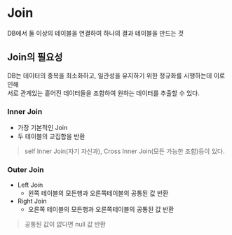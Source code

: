 # Join

DB에서 둘 이상의 테이블을 연결하여 하나의 결과 테이블을 만드는 것

## Join의 필요성

DB는 데이터의 중복을 최소화하고, 일관성을 유지하기 위한 정규화를 시행하는데 이로 인해<br> 서로 관계있는 흩어진 데이터들을 조합하여 원하는 데이터를 추출할 수 있다.

### Inner Join

- 가장 기본적인 Join
- 두 테이블의 교집합을 반환

> self Inner Join(자기 자신과), Cross Inner Join(모든 가능한 조합)등이 있다.

### Outer Join

- Left Join
  - 왼쪽 테이블의 모든행과 오른쪽테이블의 공통된 값 반환
- Right Join
  - 오른쪽 테이블의 모든행과 오른쪽테이블의 공통된 값 반환

> 공통된 값이 없다면 null 값 반환
